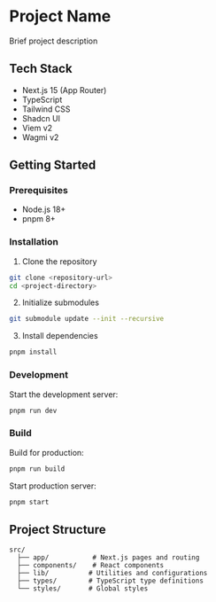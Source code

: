 # Project Name

Brief project description

## Tech Stack

- Next.js 15 (App Router)
- TypeScript
- Tailwind CSS
- Shadcn UI
- Viem v2
- Wagmi v2

## Getting Started

### Prerequisites

- Node.js 18+
- pnpm 8+

### Installation

1. Clone the repository

```bash
git clone <repository-url>
cd <project-directory>
```

2. Initialize submodules

```bash
git submodule update --init --recursive
```

3. Install dependencies

```bash
pnpm install
```

### Development

Start the development server:

```bash
pnpm run dev
```

### Build

Build for production:

```bash
pnpm run build
```

Start production server:

```bash
pnpm start
```

## Project Structure

```
src/
  ├── app/           # Next.js pages and routing
  ├── components/    # React components
  ├── lib/          # Utilities and configurations
  ├── types/        # TypeScript type definitions
  └── styles/       # Global styles
```


<!-- test -->
<!-- 2 -->